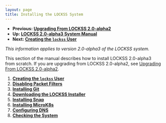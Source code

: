 ```yaml
---
layout: page
title: Installing the LOCKSS System
---
```


*   **Previous: [Upgrading From LOCKSS 2.0-alpha2](../introduction/upgrading)**
*   **Up: [LOCKSS 2.0-alpha3 System Manual](..)**
*   **Next: [Creating the `lockss` User](user)**

*This information applies to version 2.0-alpha3 of the LOCKSS system.*

This section of the manual describes how to install LOCKSS 2.0-alpha3 from scratch. If you are upgrading from LOCKSS 2.0-alpha2, see [Upgrading From LOCKSS 2.0-alpha2](../introduction/upgrading).

1.  [**Creating the `lockss` User**](user)
1.  [**Disabling Packet Filters**](firewall)
1.  [**Installing Git**](git)
1.  [**Downloading the LOCKSS Installer**](lockss-installer)
1.  [**Installing Snap**](snap)
1.  [**Installing MicroK8s**](microk8s)
1.  [**Configuring DNS**](dns)
1.  [**Checking the System**](check-sys)
